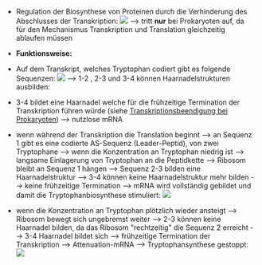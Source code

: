 - Regulation der Biosynthese von Proteinen durch die Verhinderung des Abschlusses der Transkription:
![](Pasted%20image%2020240112141333.png)
--> tritt **nur** bei Prokaryoten auf, da für den Mechanismus Transkription und Translation gleichzeitig ablaufen müssen


- **Funktionsweise:**
- Auf dem Transkript, welches Tryptophan codiert gibt es folgende Sequenzen: 
![](Pasted%20image%2020240112142050.png)
--> 1-2 , 2-3 und 3-4 können Haarnadelstrukturen ausbilden:

- 3-4 bildet eine Haarnadel welche für die frühzeitige Termination der Transkription führen würde (siehe [Transkriptionsbeendigung bei Prokaryoten](Transkriptionsbeendigung%20bei%20Prokaryoten.md)) --> nutzlose mRNA

- wenn während der Transkription die Translation beginnt --> an Sequenz 1 gibt es eine codierte AS-Sequenz (Leader-Peptid), von zwei Tryptophane --> wenn die Konzentration an Tryptophan niedrig ist --> langsame Einlagerung von Tryptophan an die Peptidkette --> Ribosom bleibt an Sequenz 1 hängen --> Sequenz 2-3 bilden eine Haarnadelstruktur --> 3-4 können keine Haarnadelstruktur mehr bilden --> keine frühzeitige Termination --> mRNA wird vollständig gebildet und damit die Tryptophanbiosynthese stimuliert:
![](Pasted%20image%2020240112143009.png)

- wenn die Konzentration an Tryptophan plötzlich wieder ansteigt --> Ribosom bewegt sich ungebremst weiter --> 2-3 können keine Haarnadel bilden, da das Ribosom "rechtzeitig" die Sequenz 2 erreicht --> 3-4 Haarnadel bildet sich --> frühzeitige Termination der Transkription --> Attenuation-mRNA --> Tryptophansynthese gestoppt:
![](Pasted%20image%2020240112143449.png)
